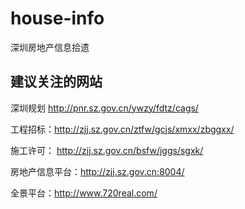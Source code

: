 # house-info
深圳房地产信息拾遗


## 建议关注的网站

深圳规划 http://pnr.sz.gov.cn/ywzy/fdtz/cags/

工程招标：http://zjj.sz.gov.cn/ztfw/gcjs/xmxx/zbggxx/

施工许可： http://zjj.sz.gov.cn/bsfw/jggs/sgxk/

房地产信息平台：http://zjj.sz.gov.cn:8004/

全景平台：http://www.720real.com/
